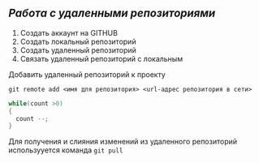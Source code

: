 ## *Работа с удаленными репозиториями*
1. Создать аккаунт на GITHUB
2. Создать локальный репозиторий
3. Создать удаленный репозиторий
4. Связать удаленный репозиторий с локальным

Добавить удаленный репозиторий к проекту
```
git remote add <имя для репозитория> <url-адрес репозитория в сети>
```
```C#
while(count >0)
{
  count --;
}
```
Для получения и слияния изменений из удаленного репозиторий использууется команда `git pull` 
